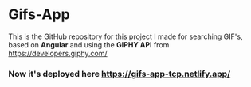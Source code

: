 # Gifs-App

This is the GitHub repository for this project I made for searching GIF's, based on **Angular** and using the **GIPHY API** from https://developers.giphy.com/

### Now it's deployed here https://gifs-app-tcp.netlify.app/
